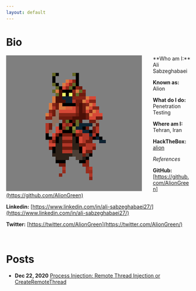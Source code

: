 ```yaml
---
layout: default
---
```


# Bio

<img style="padding-right: 30px;" align="left" src="assets/images/samurai.png">
**Who am I:** Ali Sabzeghabaei

**Known as:** Alion

**What do I do:** Penetration Testing

**Where am I:** Tehran, Iran

**HackTheBox:** [alion](https://www.hackthebox.eu/profile/102724)

_References_

**GitHub:** [https://github.com/AlionGreen](https://github.com/AlionGreen)

**Linkedin:** [https://www.linkedin.com/in/ali-sabzeghabaei27/](https://www.linkedin.com/in/ali-sabzeghabaei27/)

**Twitter:** [https://twitter.com/AlionGreen](https://twitter.com/AlionGreen/)

<br clear="left"/>

# Posts
- **Dec 22, 2020** [Process Injection: Remote Thread Injection or CreateRemoteThread](./posts/remote-thread-injection.html)

